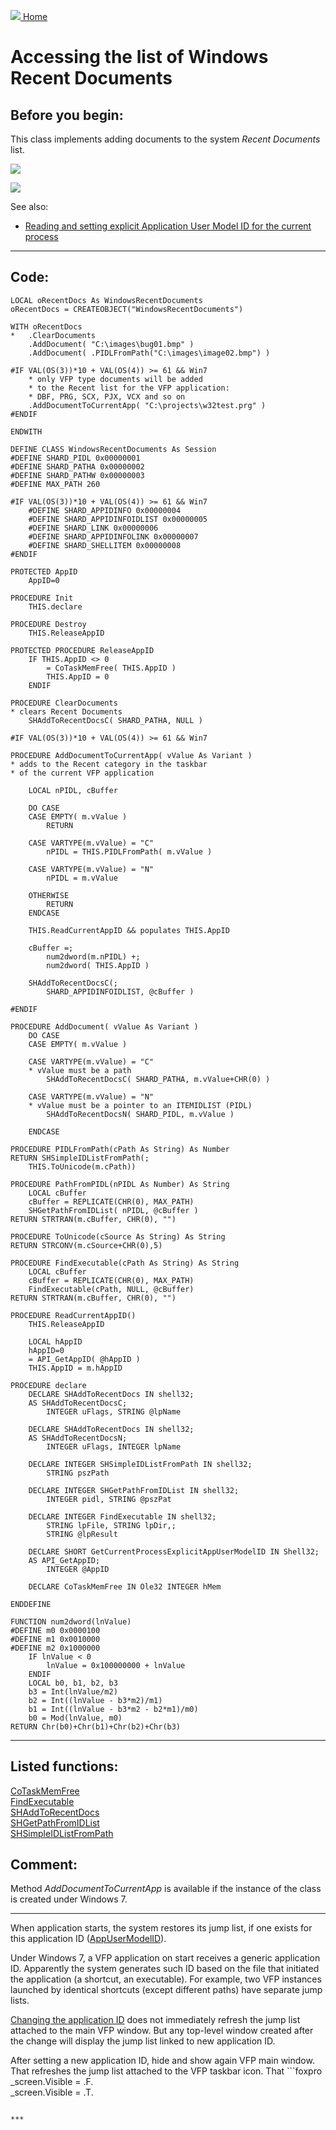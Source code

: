 [<img src="../images/home.png"> Home ](https://github.com/VFPX/Win32API)  

# Accessing the list of Windows Recent Documents

## Before you begin:
This class implements adding documents to the system *Recent Documents* list.   

![](../images/recentdocuments.png)  


![](../images/jumplistvfp.png)  

See also:

* [Reading and setting explicit Application User Model ID for the current process](sample_038.md)  
  
***  


## Code:
```foxpro  
LOCAL oRecentDocs As WindowsRecentDocuments
oRecentDocs = CREATEOBJECT("WindowsRecentDocuments")

WITH oRecentDocs
*	.ClearDocuments
	.AddDocument( "C:\images\bug01.bmp" )
	.AddDocument( .PIDLFromPath("C:\images\image02.bmp") )

#IF VAL(OS(3))*10 + VAL(OS(4)) >= 61 && Win7
	* only VFP type documents will be added
	* to the Recent list for the VFP application:
	* DBF, PRG, SCX, PJX, VCX and so on
	.AddDocumentToCurrentApp( "C:\projects\w32test.prg" )
#ENDIF

ENDWITH

DEFINE CLASS WindowsRecentDocuments As Session
#DEFINE SHARD_PIDL 0x00000001
#DEFINE SHARD_PATHA 0x00000002
#DEFINE SHARD_PATHW 0x00000003
#DEFINE MAX_PATH 260

#IF VAL(OS(3))*10 + VAL(OS(4)) >= 61 && Win7
	#DEFINE SHARD_APPIDINFO 0x00000004
	#DEFINE SHARD_APPIDINFOIDLIST 0x00000005
	#DEFINE SHARD_LINK 0x00000006
	#DEFINE SHARD_APPIDINFOLINK 0x00000007
	#DEFINE SHARD_SHELLITEM 0x00000008
#ENDIF

PROTECTED AppID
	AppID=0

PROCEDURE Init
	THIS.declare

PROCEDURE Destroy
	THIS.ReleaseAppID

PROTECTED PROCEDURE ReleaseAppID
	IF THIS.AppID <> 0
		= CoTaskMemFree( THIS.AppID )
		THIS.AppID = 0
	ENDIF

PROCEDURE ClearDocuments
* clears Recent Documents
	SHAddToRecentDocsC( SHARD_PATHA, NULL )

#IF VAL(OS(3))*10 + VAL(OS(4)) >= 61 && Win7

PROCEDURE AddDocumentToCurrentApp( vValue As Variant )
* adds to the Recent category in the taskbar
* of the current VFP application

	LOCAL nPIDL, cBuffer

	DO CASE
	CASE EMPTY( m.vValue )
		RETURN

	CASE VARTYPE(m.vValue) = "C"
		nPIDL = THIS.PIDLFromPath( m.vValue )

	CASE VARTYPE(m.vValue) = "N"
		nPIDL = m.vValue

	OTHERWISE
		RETURN
	ENDCASE

	THIS.ReadCurrentAppID && populates THIS.AppID
	
	cBuffer =;
		num2dword(m.nPIDL) +;
		num2dword( THIS.AppID )

	SHAddToRecentDocsC(;
		SHARD_APPIDINFOIDLIST, @cBuffer )

#ENDIF

PROCEDURE AddDocument( vValue As Variant )
	DO CASE
	CASE EMPTY( m.vValue )

	CASE VARTYPE(m.vValue) = "C"
	* vValue must be a path
		SHAddToRecentDocsC( SHARD_PATHA, m.vValue+CHR(0) )

	CASE VARTYPE(m.vValue) = "N"
	* vValue must be a pointer to an ITEMIDLIST (PIDL)
		SHAddToRecentDocsN( SHARD_PIDL, m.vValue )

	ENDCASE

PROCEDURE PIDLFromPath(cPath As String) As Number
RETURN SHSimpleIDListFromPath(;
	THIS.ToUnicode(m.cPath))

PROCEDURE PathFromPIDL(nPIDL As Number) As String
	LOCAL cBuffer
	cBuffer = REPLICATE(CHR(0), MAX_PATH)
	SHGetPathFromIDList( nPIDL, @cBuffer )
RETURN STRTRAN(m.cBuffer, CHR(0), "")

PROCEDURE ToUnicode(cSource As String) As String
RETURN STRCONV(m.cSource+CHR(0),5)

PROCEDURE FindExecutable(cPath As String) As String
	LOCAL cBuffer
	cBuffer = REPLICATE(CHR(0), MAX_PATH)
	FindExecutable(cPath, NULL, @cBuffer)
RETURN STRTRAN(m.cBuffer, CHR(0), "")

PROCEDURE ReadCurrentAppID()
	THIS.ReleaseAppID

	LOCAL hAppID
	hAppID=0
	= API_GetAppID( @hAppID )
	THIS.AppID = m.hAppID

PROCEDURE declare
	DECLARE SHAddToRecentDocs IN shell32;
	AS SHAddToRecentDocsC;
		INTEGER uFlags, STRING @lpName

	DECLARE SHAddToRecentDocs IN shell32;
	AS SHAddToRecentDocsN;
		INTEGER uFlags, INTEGER lpName

	DECLARE INTEGER SHSimpleIDListFromPath IN shell32;
		STRING pszPath

	DECLARE INTEGER SHGetPathFromIDList IN shell32;
		INTEGER pidl, STRING @pszPat

	DECLARE INTEGER FindExecutable IN shell32;
		STRING lpFile, STRING lpDir,;
		STRING @lpResult

	DECLARE SHORT GetCurrentProcessExplicitAppUserModelID IN Shell32;
	AS API_GetAppID;
		INTEGER @AppID

	DECLARE CoTaskMemFree IN Ole32 INTEGER hMem

ENDDEFINE

FUNCTION num2dword(lnValue)
#DEFINE m0 0x0000100
#DEFINE m1 0x0010000
#DEFINE m2 0x1000000
	IF lnValue < 0
		lnValue = 0x100000000 + lnValue
	ENDIF
	LOCAL b0, b1, b2, b3
	b3 = Int(lnValue/m2)
	b2 = Int((lnValue - b3*m2)/m1)
	b1 = Int((lnValue - b3*m2 - b2*m1)/m0)
	b0 = Mod(lnValue, m0)
RETURN Chr(b0)+Chr(b1)+Chr(b2)+Chr(b3)  
```  
***  


## Listed functions:
[CoTaskMemFree](../libraries/ole32/CoTaskMemFree.md)  
[FindExecutable](../libraries/shell32/FindExecutable.md)  
[SHAddToRecentDocs](../libraries/shell32/SHAddToRecentDocs.md)  
[SHGetPathFromIDList](../libraries/shell32/SHGetPathFromIDList.md)  
[SHSimpleIDListFromPath](../libraries/shell32/SHSimpleIDListFromPath.md)  

## Comment:
Method *AddDocumentToCurrentApp* is available if the instance of the class is created under Windows 7.  
  
* * *  
When application starts, the system restores its jump list, if one exists for this application ID ([AppUserModelID](http://msdn.microsoft.com/en-us/library/dd378459(v=vs.85).aspx)).  
  
Under Windows 7, a VFP application on start receives a generic application ID. Apparently the system generates such ID based on the file that initiated the application (a shortcut, an executable). For example, two VFP instances launched by identical shortcuts (except different paths) have separate jump lists.  
  
[Changing the application ID](sample_038.md) does not immediately refresh the jump list attached to the main VFP window. But any top-level window created after the change will display the jump list linked to new application ID.  
  
After setting a new application ID, hide and show again VFP main window. That refreshes the jump list attached to the VFP taskbar icon. That ```foxpro
_screen.Visible = .F.  
_screen.Visible = .T.
```

***  

